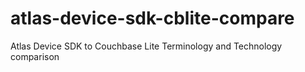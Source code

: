 # atlas-device-sdk-cblite-compare
Atlas Device SDK to Couchbase Lite Terminology and Technology comparison
